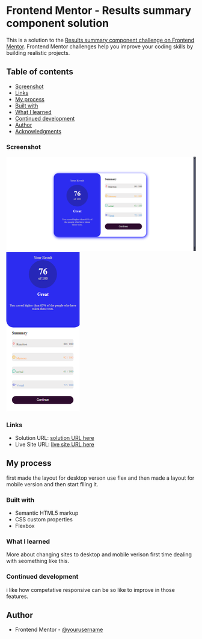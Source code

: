 # Frontend Mentor - Results summary component solution

This is a solution to the [Results summary component challenge on Frontend Mentor](https://www.frontendmentor.io/challenges/results-summary-component-CE_K6s0maV). Frontend Mentor challenges help you improve your coding skills by building realistic projects. 

## Table of contents
  - [Screenshot](#screenshot)
  - [Links](#links)
  - [My process](#my-process)
  - [Built with](#built-with)
  - [What I learned](#what-i-learned)
  - [Continued development](#continued-development)
  - [Author](#author)
  - [Acknowledgments](#acknowledgments)

### Screenshot

![](./assets/images/desktop.png)
![](./assets/images/mobile.png)

### Links

- Solution URL: [solution URL here](https://github.com/Rustom0/project3.git)
- Live Site URL: [live site URL here](https://your-live-site-url.com)

## My process
first made the layout for desktop verson use flex and then made a layout for mobile version and then start flling it.

### Built with

- Semantic HTML5 markup
- CSS custom properties
- Flexbox


### What I learned
More about changing sites to desktop and mobile verison first time dealing with seomething like this.

### Continued development
i like how competative responsive can be so like to improve in those features.

## Author

- Frontend Mentor - [@yourusername](https://www.frontendmentor.io/profile/Rustom0)
